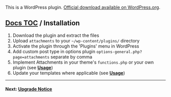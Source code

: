 This is a WordPress plugin. [Official download available on WordPress.org](http://wordpress.org/extend/plugins/attachments/).

## [Docs TOC](TOC.md) / Installation

1. Download the plugin and extract the files
1. Upload `attachments` to your `~/wp-content/plugins/` directory
1. Activate the plugin through the 'Plugins' menu in WordPress
1. Add custom post type in options plugin `options-general.php?page=attachments` separate by comma
1. Implement Attachments in your theme's `functions.php` or your own plugin (see **[Usage](#usage)**)
1. Update your templates where applicable (see **[Usage](#usage)**)

-----

#### Next: [Upgrade Notice](upgrade.md)